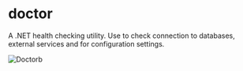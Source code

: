 doctor
======

A .NET health checking utility. Use to check connection to databases, external services and for configuration settings.

![Doctorb](http://i.imgur.com/IiVi3hs.png)
